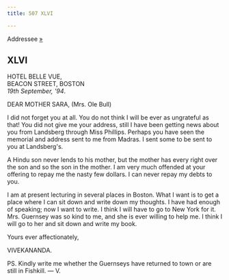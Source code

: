 ```yaml
---
title: 507 XLVI

---
```

  

  
Addressee [»](048_mrs_bull.htm)

## XLVI

HOTEL BELLE VUE,  
BEACON STREET, BOSTON  
*19th September, '94*.

DEAR MOTHER SARA, (Mrs. Ole Bull)

I did not forget you at all. You do not think I will be ever as
ungrateful as that! You did not give me your address, still I have been
getting news about you from Landsberg through Miss Phillips. Perhaps you
have seen the memorial and address sent to me from Madras. I sent some
to be sent to you at Landsberg's.

A Hindu son never lends to his mother, but the mother has every right
over the son and so the son in the mother. I am very much offended at
your offering to repay me the nasty few dollars. I can never repay my
debts to you.

I am at present lecturing in several places in Boston. What I want is to
get a place where I can sit down and write down my thoughts. I have had
enough of speaking; now I want to write. I think I will have to go to
New York for it. Mrs. Guernsey was so kind to me, and she is ever
willing to help me. I think I will go to her and sit down and write my
book.

Yours ever affectionately,

VIVEKANANDA.

  
PS. Kindly write me whether the Guernseys have returned to town or are
still in Fishkill. — V.